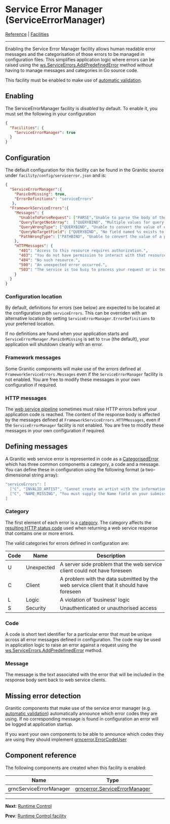 # Service Error Manager (ServiceErrorManager)
[Reference](README.md) | [Facilities](fac-index.md)

---

Enabling the Service Error Manager facility allows human readable error messages and the categorisation of those errors 
to be managed in configuration files. This simplifies application logic where errors can
be raised using the [ws.ServiceErrors.AddPredefinedError](https://godoc.org/github.com/graniticio/granitic/ws#ServiceErrors)
method without having to manage messages and categories in Go source code.

This facility must be enabled to make use of [automatic validation](vld-index.md).

## Enabling

The ServiceErrorManager facility is _disabled_ by default. To enable it, you must set the following in your configuration

```json
{
  "Facilities": {
    "ServiceErrorManager": true
  }
}
```

## Configuration

The default configuration for this facility can be found in the Granitic source under `facility/config/servicerror.json`
and is:

```json
{
  "ServiceErrorManager":{
    "PanicOnMissing": true,
    "ErrorDefinitions": "serviceErrors"
   },
  "FrameworkServiceErrors":{
    "Messages": {
      "UnableToParseRequest": ["PARSE","Unable to parse the body of the request. Please check the content you are sending."],
      "QueryTargetNotArray":  ["QUERYBIND", "Multiple values for query parameter %s. Only one value supported"],
      "QueryWrongType": ["QUERYBIND", "Unable to convert the value of query parameter %s to type %s. Value provided was %s"],
      "QueryNoTargetField": ["QUERYBIND", "No field named %s exists to bind query parameter %s into."],
      "PathWrongType": ["PATHBIND", "Unable to convert the value of a path parameter (group %s) to type %s. Please check the format of your request path. Value provided was \"%s\""]
    },
    "HTTPMessages": {
      "401": "Access to this resource requires authorization.",
      "403": "You do not have permission to interact with that resource.",
      "404": "No such resource.",
      "500": "An unexpected error occurred.",
      "503": "The service is too busy to process your request or is temporarily unavailable."
    }
  }
}
```

### Configuration location

By default, definitions for errors (see below) are expected to be located at the configuration path `serviceErrors`. This can be
overriden with an alternative location by setting `ServiceErrorManager.ErrorDefinitions` to your preferred location.

If no definitions are found when your application starts and `ServiceErrorManager.PanicOnMissing` is set to `true`
(the default), your application will shutdown cleanly with an error.

### Framework messages

Some Granitic components will make use of the errors defined at `FrameworkServiceErrors.Messages` even if the 
`ServiceErrorManager` facility is not enabled. You are free to modify these messages in your own configuration if required.

### HTTP messages

The [web service pipeline](ws-pipeline.md) sometimes must raise HTTP errors before your application code is reached. The
content of the response body is affected by the messages defined at `FrameworkServiceErrors.HTTPMessages`, even if the 
`ServiceErrorManager` facility is not enabled. You are free to modify these messages in your own configuration if required.

## Defining messages

A Granitic web service error is represented in code as a [CategorisedError](https://godoc.org/github.com/graniticio/granitic/ws#CategorisedError) 
which has three common components a category, a code and a message. You can define these in configuration using the following
format (a two-dimensional string array):

```go
"serviceErrors": [
  ["C", "INVALID_ARTIST", "Cannot create an artist with the information provided."],
  ["C", "NAME_MISSING", "You must supply the Name field on your submission."]
]
```

### Category

The first element of each error is a [category](https://godoc.org/github.com/graniticio/granitic/ws#ServiceErrorCategory). 
The category affects the [resulting HTTP status code](https://godoc.org/github.com/graniticio/granitic/ws) used when returning a web service response that contains one or
more errors.

The valid categories for errors defined in configuration are:

| Code | Name | Description |
| ---- | ---- | ----------- |
| U | Unexpected | A server side problem that the web service client could not have foreseen |
| C | Client | A problem with the data submitted by the web service client that it should have foreseen |
| L | Logic | A violation of 'business' logic |
| S | Security | Unauthenticated or unauthorised access |
 
### Code

A code is short text identifier for a particular error that must be unique across all error messages defined in configuration.
The code may be used in application logic to raise an error against a request using the 
[ws.ServiceErrors.AddPredefinedError](https://godoc.org/github.com/graniticio/granitic/ws#ServiceErrors) method.

### Message

The message is the text associated with the error that will be included in the response body sent back to web 
service clients.

## Missing error detection

Granitic components that make use of the service error manager (e.g. [automatic validation](vld-index.md)) automatically
announce which error codes they are using. If no corresponding message is found in configuration an error will be logged
at application startup.

If you want your own components to be able to announce which codes they are using they should implement
[grncerror.ErrorCodeUser](https://godoc.org/github.com/graniticio/granitic/grncerror#ErrorCodeUser)


## Component reference

The following components are created when this facility is enabled:

| Name | Type |
| ---- | ---- |
| grncServiceErrorManager | [grncerror.ServiceErrorManager](https://godoc.org/github.com/graniticio/granitic/grncerror#ServiceErrorManager) |

---
**Next**: [Runtime Control](rtc-index.md)

**Prev**: [Runtime Control facility](fac-runtime.md)